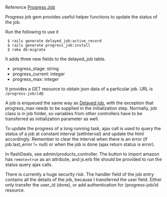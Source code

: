 Reference [Progress Job](https://infinum.co/the-capsized-eight/articles/progress-bar-in-rails)

Progress job gem provides useful helper functions to update the status of the job. 

Run the following to use it

```
 $ rails generate delayed_job:active_record
 $ rails generate progress_job:install
 $ rake db:migrate
```
It adds three new fields to the delayed_job table.

* progress_stage: string
* progress_current: integer
* progress_max: integer

It provides a GET resource to obtain json data of a particular job. URL is `/progress-job/id@`

A job is enqueued the same way as [Delayed job](delayed_job.md), with the exception that progress_max 
needs to be supplied in the initialization step. Normally, job class is in job folder, so variables 
from other controllers have to be transferred as initialization parameter as well.

To update the progress of a long running task, ajax call is used to query the status of a job at constant interval
(setInterval) and update the html accordingly. Remember to clear the interval when there is an error 
(if job.last_error != null) or when the job is done (ajax return status is error).

In flashDeals, see admin/products_controller. The button to import amazon has `remote=true` as an attribute, 
and js.erb file should be provided to run the status query ajax calls.

There is currently a huge security risk. The handler field of the job entry contains all the details of the job, 
because I transferred the user field. Either only transfer the user_id (done), or add authentication for /progress-job/id resource.
